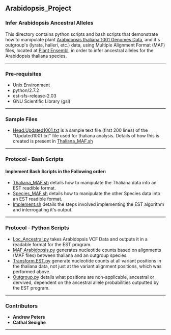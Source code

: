 ## Arabidopsis_Project
### Infer Arabidopsis Ancestral Alleles


This directory contains python scripts and bash scripts that demonstrate how to manipulate plant [Arabidopsis thaliana 1001 Genomes Data](https://1001genomes.org/index.html), and it's outgroup's (lyrata, halleri, etc.) data, using Multiple Alignment Format (MAF) files, located at [Plant Ensembl](http://plants.ensembl.org/index.html), in order to infer ancestral alleles for the Arabidopsis thaliana species.

***

### Pre-requisites

* Unix Environment
* python/2.7.2
* est-sfs-release-2.03
* GNU Scientific Library (gsl)

***

### Sample Files

* [Head.Updated1001.txt](https://github.com/AndyPetes/Arabidopsis_Project/blob/master/Head.Updated1001.txt) is a sample text file (first 200 lines) of the "Updated1001.txt" file used for thaliana analysis. Details of how this is created is present in [Thaliana_MAF.sh](https://github.com/AndyPetes/Arabidopsis_Project/blob/master/Thaliana_MAF.sh)

***

### Protocol - Bash Scripts
#### Implement Bash Scripts in the Following order:
* [Thaliana_MAF.sh](https://github.com/AndyPetes/Arabidopsis_Project/blob/master/Thaliana_MAF.sh) details how to manipulate the Thaliana data into an EST readible format.
* [Species_MAF.sh](https://github.com/AndyPetes/Arabidopsis_Project/blob/master/Species_MAF.sh) details how to manipulate the other Species data into an EST readible format.
* [Implement.sh](https://github.com/AndyPetes/Arabidopsis_Project/blob/master/Implement.sh) details the steps involved implementing the EST algorithm and interrogating it's output.

***

### Protocol - Python Scripts

* [Loc_Ancestral.py](https://github.com/AndyPetes/Arabidopsis_Project/blob/master/Loc_Ancestral.py) takes Arabidopsis VCF Data and outputs it in a readable format for the EST program.
* [MAF.Arabidopsis.py](https://github.com/AndyPetes/Arabidopsis_Project/blob/master/MAF.Arabidopsis.py) generates nucleotide counts based on alignments (MAF files) between thaliana and an outgroup species.
* [Transform.EST.py](https://github.com/AndyPetes/Arabidopsis_Project/blob/master/Transform.EST.py) generate nucleotide counts at all variant positions in the thaliana data, not just at the variant alignment positions, which was performed above.
* [Outgroup.py](https://github.com/AndyPetes/Arabidopsis_Project/blob/master/Outgroup.py) details what positions are non-applicable, ancestral or dervived, dependent on the ancestral allele probabilities outputted by the EST program.

***

### Contributors

* **Andrew Peters**
* **Cathal Seoighe**

***
